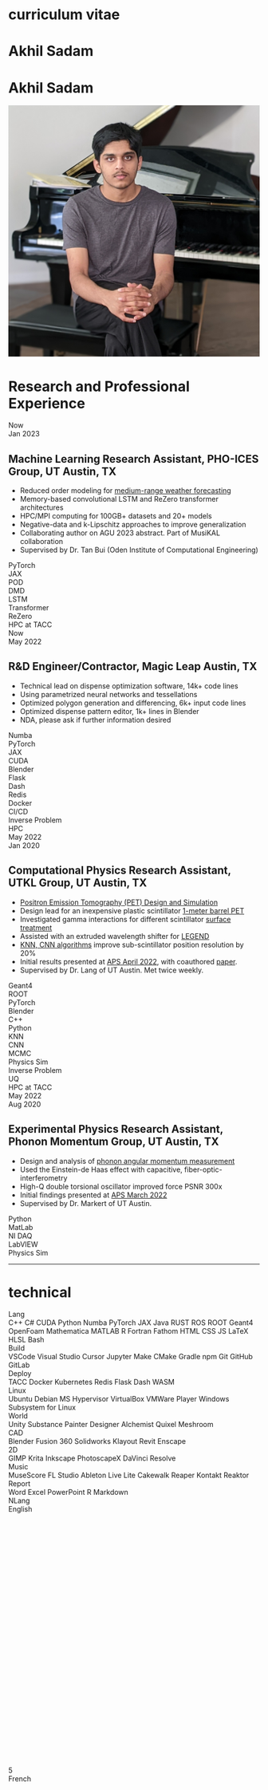 <link rel="stylesheet" href="/static/css/phogroup.css">
<link rel="stylesheet" href="/static/css/layout-poster.css">
<link rel="stylesheet" href="/static/css/shubun.css">
<link rel="stylesheet" href="https://cdnjs.cloudflare.com/ajax/libs/font-awesome/4.7.0/css/font-awesome.min.css">

<div>
    <div class="fullscreen z-2-back">
        <div class="visor">
            <div class="sc-art-row">
                <div class="sc-art"></div>
                <div class="blackout"></div>
            </div>
        </div> 
    </div>
    <div class="cv">
        <div class="poster-row main-row" markdown="1">
            <div class="poster-column" markdown="1">
                
<div id="optional" markdown="1">

<h1 class="huge" style="width: 100%;">curriculum vitae</h1>

</div>

<div id="resume" markdown="1">

<h1 class="huge hide" style="width: 100%;">Akhil Sadam</h1>
<h1 class="huge titles">Akhil Sadam</h1>
<img class="profile" src="/static/img/auth.jpg"></img>
</div>


<div class="poster-section poster-scols avoid-break rtl-section rxp-section" markdown="1">

<div id="rxp-title" markdown="1">

# Research and Professional Experience

</div>
<div class="rxp_0" id="rxp" markdown="1">      
    <div class="cv_left" markdown="1">
        <div class="date_two" id="date">
            Now
        </div>
        <div class="date_one" id="date">
            Jan 2023
        </div>
    </div>
    <div class="cv_right" markdown="1">

## Machine Learning Research Assistant, PHO-ICES Group, UT Austin, TX
 - Reduced order modeling for [medium-range weather forecasting](https://akhilsadam.github.io/projects/pho-ices/weather-forecast)
 - Memory-based convolutional LSTM and ReZero transformer architectures
 - HPC/MPI computing for 100GB+ datasets and 20+ models
 - Negative-data and k-Lipschitz approaches to improve generalization
 - Collaborating author on AGU 2023 abstract. Part of MusiKAL collaboration
- Supervised by Dr. Tan Bui (Oden Institute of Computational Engineering)

<div id="item">
 <div class="items">PyTorch</div>
 <div class="items">JAX</div>
 <div class="items">POD</div>
 <div class="items">DMD</div>
 <div class="items">LSTM</div>
 <div class="items">Transformer</div>
 <div class="items">ReZero</div>
 <div class="items">HPC at TACC</div>
</div>

</div>
</div>
<div class="rxp_1" id="rxp" markdown="1">      
    <div class="cv_left" markdown="1">
        <div class="date_two" id="date">
            Now
        </div>
        <div class="date_one" id="date">
            May 2022
        </div>
    </div>
    <div class="cv_right" markdown="1">


## R&D Engineer/Contractor, Magic Leap Austin, TX
 - Technical lead on dispense optimization software, 14k+ code lines
 - Using parametrized neural networks and tessellations
 - Optimized polygon generation and differencing, 6k+ input code lines
 - Optimized dispense pattern editor, 1k+ lines in Blender
 - NDA, please ask if further information desired

<div id="item">
<div class="items">Numba</div>
<div class="items">PyTorch</div>
<div class="items">JAX</div>
<div class="items">CUDA</div>
<div class="items">Blender</div>
<div class="items">Flask</div>
<div class="items">Dash</div>
<div class="items">Redis</div>
<div class="items">Docker</div>
<div class="items">CI/CD</div>
<div class="items">Inverse Problem</div>
 <div class="items">HPC</div>
</div>

 </div>
 </div>
<div class="rxp_2" id="rxp" markdown="1">      
    <div class="cv_left" markdown="1">
        <div class="date_two" id="date">
            May 2022
        </div>
        <div class="date_one" id="date">
            Jan 2020
        </div>
    </div>
    <div class="cv_right" markdown="1">


## Computational Physics Research Assistant, UTKL Group, UT Austin, TX
 - [Positron Emission Tomography (PET) Design and Simulation](https://physicsworld.com/a/in-beam-pet-provides-the-first-glimpse-of-a-proton-flash-beam/)
 - Design lead for an inexpensive plastic scintillator [1-meter barrel PET](https://akhilsadam.github.io/projects/lang-tomography/index)
 - Investigated gamma interactions for different scintillator [surface treatment](https://akhilsadam.github.io/PlasticPET-graphicx/)
 - Assisted with an extruded wavelength shifter for [LEGEND](https://legend-exp.org/)
 -  [KNN, CNN algorithms](https://github.com/akhilsadam/PlasticPET-ANLY/tree/master) improve sub-scintillator position resolution by 20%
 - Initial results presented at [APS April 2022](https://meetings.aps.org/Meeting/APR22/Session/D08.5), with coauthored [paper](https://lirias.kuleuven.be/retrieve/675106).
 - Supervised by Dr. Lang of UT Austin. Met twice weekly.

 <!-- (https://github.com/akhilsadam/Geant4-PET/tree/master) -->

<div id="item">
<div class="items">Geant4</div>
<div class="items">ROOT</div>
<div class="items">PyTorch</div>
<div class="items">Blender</div>
<div class="items">C++</div>
<div class="items">Python</div>
<div class="items">KNN</div>
<div class="items">CNN</div>
<div class="items">MCMC</div>
<div class="items">Physics Sim</div>
<div class="items">Inverse Problem</div>
<div class="items">UQ</div>
<div class="items">HPC at TACC</div>
</div>

 </div>
 </div>
 <div class="rxp_3" id="rxp" markdown="1">      
    <div class="cv_left" markdown="1">
        <div class="date_two" id="date">
            May 2022
        </div>
        <div class="date_one" id="date">
            Aug 2020
        </div>
    </div>
    <div class="cv_right" markdown="1">

## Experimental Physics Research Assistant, Phonon Momentum Group, UT Austin, TX
 - Design and analysis of [phonon angular momentum measurement](https://akhilsadam.github.io/projects/markert-superconductivty/phonon-momentum)
 - Used the Einstein-de Haas effect with capacitive, fiber-optic-interferometry
 - High-Q double torsional oscillator improved force PSNR 300x
 - Initial findings presented at [APS March 2022](https://meetings.aps.org/Meeting/MAR22/Session/K31.1)
 - Supervised by Dr. Markert of UT Austin.

<div id="item">
<div class="items">Python</div>
<div class="items">MatLab</div>
<div class="items">NI DAQ</div>
<div class="items">LabVIEW</div>
<div class="items">Physics Sim</div>
</div>


</div>
</div>
</div>

---

<div class="poster-section poster-scols skill" markdown="1">

<!---this file is generated from skills.csv -->


# <i class="fa fa-tasks" aria-hidden="true"></i> technical


<div class="skill_Lang" id="skill" markdown="1">
<div class="skill_title" markdown="1">
Lang
</div>
<div class="skill_list" markdown="1">
<span>C++</span>
<span>C#</span>
<span>CUDA</span>
<span>Python</span>
<span>Numba</span>
<span>PyTorch</span>
<span>JAX</span>
<span>Java</span>
<span>RUST</span>
<span>ROS</span>
<span>ROOT</span>
<span>Geant4</span>
<span>OpenFoam</span>
<span>Mathematica</span>
<span>MATLAB</span>
<span>R</span>
<span>Fortran</span>
<span>Fathom</span>
<span>HTML</span>
<span>CSS</span>
<span>JS</span>
<span>LaTeX</span>
<span>HLSL</span>
<span>Bash</span>
</div>
</div>


<div class="skill_Build" id="skill" markdown="1">
<div class="skill_title" markdown="1">
Build
</div>
<div class="skill_list" markdown="1">
<span>VSCode</span>
<span>Visual Studio</span>
<span>Cursor</span>
<span>Jupyter</span>
<span>Make</span>
<span>CMake</span>
<span>Gradle</span>
<span>npm</span>
<span>Git</span>
<span>GitHub</span>
<span>GitLab</span>
</div>
</div>


<div class="skill_Deploy" id="skill" markdown="1">
<div class="skill_title" markdown="1">
Deploy
</div>
<div class="skill_list" markdown="1">
<span>TACC</span>
<span>Docker</span>
<span>Kubernetes</span>
<span>Redis</span>
<span>Flask</span>
<span>Dash</span>
<span>WASM</span>
</div>
</div>


<div class="skill_Linux" id="skill" markdown="1">
<div class="skill_title" markdown="1">
Linux
</div>
<div class="skill_list" markdown="1">
<span>Ubuntu</span>
<span>Debian</span>
<span>MS Hypervisor</span>
<span>VirtualBox</span>
<span>VMWare Player</span>
<span>Windows Subsystem for Linux</span>
</div>
</div>


<div class="skill_World" id="skill" markdown="1">
<div class="skill_title" markdown="1">
World
</div>
<div class="skill_list" markdown="1">
<span>Unity</span>
<span>Substance Painter</span>
<span>Designer</span>
<span>Alchemist</span>
<span>Quixel</span>
<span>Meshroom</span>
</div>
</div>


<div class="skill_CAD" id="skill" markdown="1">
<div class="skill_title" markdown="1">
CAD
</div>
<div class="skill_list" markdown="1">
<span>Blender</span>
<span>Fusion 360</span>
<span>Solidworks</span>
<span>Klayout</span>
<span>Revit</span>
<span>Enscape</span>
</div>
</div>


<div class="skill_2D" id="skill" markdown="1">
<div class="skill_title" markdown="1">
2D
</div>
<div class="skill_list" markdown="1">
<span>GIMP</span>
<span>Krita</span>
<span>Inkscape</span>
<span>PhotoscapeX</span>
<span>DaVinci Resolve</span>
</div>
</div>


<div class="skill_Music" id="skill" markdown="1">
<div class="skill_title" markdown="1">
Music
</div>
<div class="skill_list" markdown="1">
<span>MuseScore</span>
<span>FL Studio</span>
<span>Ableton Live Lite</span>
<span>Cakewalk</span>
<span>Reaper</span>
<span>Kontakt</span>
<span>Reaktor</span>
</div>
</div>


<div class="skill_Report" id="skill" markdown="1">
<div class="skill_title" markdown="1">
Report
</div>
<div class="skill_list" markdown="1">
<span>Word</span>
<span>Excel</span>
<span>PowerPoint</span>
<span>R Markdown</span>
</div>
</div>


<div class="skill_NLang" id="skill" markdown="1">
<div class="skill_title" markdown="1">
NLang
</div>
<div class="skill_list" markdown="1">
<span>English
<span class="radial-bar"><radial-progress-bar 
	role="progressbar"
	aria-label="Arbitrary progress meter"
	style="--progress: 0"
>
<div class="ring_ct" >
	<svg viewbox="0 0 100 100" class="image" style="stroke-dasharray:45 11.54;" >
			<circle class="ring track"></circle>
			<circle class="ring progress" pathLength="100"></circle>
	</svg>
</div>
<div class="label">5</div>
</radial-progress-bar>
</span>
</span>
<span>French
<span class="radial-bar"><radial-progress-bar 
	role="progressbar"
	aria-label="Arbitrary progress meter"
	style="--progress: 60"
>
<div class="ring_ct" >
	<svg viewbox="0 0 100 100" class="image" style="stroke-dasharray:45 11.54;" >
			<circle class="ring track"></circle>
			<circle class="ring progress" pathLength="100"></circle>
	</svg>
</div>
<div class="label">2</div>
</radial-progress-bar>
</span>
</span>
<span>Telugu (spoken)
<span class="radial-bar"><radial-progress-bar 
	role="progressbar"
	aria-label="Arbitrary progress meter"
	style="--progress: 0"
>
<div class="ring_ct" >
	<svg viewbox="0 0 100 100" class="image" style="stroke-dasharray:45 11.54;" >
			<circle class="ring track"></circle>
			<circle class="ring progress" pathLength="100"></circle>
	</svg>
</div>
<div class="label">5</div>
</radial-progress-bar>
</span>
</span>
</div>
</div>


<hr>

<div class="interests" markdown="1"> 

- Deep Learning MCMC Surrogates
- Inverse Problems and UQ
- Physics Simulations
- Procedural World / Game Dev
- Photogrammetry, CAD, and BIM
- Music Scoring and Production
- Natural Language Processing
- Classical Literature and VNs
- Piano

</div>


<div id="resume" markdown="1">

---

<div class="poster-section poster-scols avoid-break rtl-section xp-section" markdown="1">

<div id="xp-title" markdown="1">

# Teaching  

</div>
<div class="rxp_0" id="rxp" markdown="1">      
    <div class="cv_left" markdown="1">
        <div class="date_one" style="visibility:hidden;" id="date">     
            Spring 2019            
        </div>
        <div class="date_two" id="date">
            Fall 2019
        </div>
    </div>
    <div class="cv_right" markdown="1">



## Math and Physics Tutor

<div id="optional" markdown="1">

 - Tutored a student on the autism spectrum
 - Math and Physics homework, and PSAT/SAT math prep

</div>
</div>
</div>
<div class="rxp_1" id="rxp" markdown="1">      
    <div class="cv_left" markdown="1">
        <div class="date_one" id="date">
            Spring 2020
        </div>
        <div class="date_two" id="date">
            Fall 2018
        </div>
    </div>
    <div class="cv_right" markdown="1">

## <span id="optional">Pennsylvania Homeschoolers </span>AP Computer Science TA

<div id="optional" markdown="1">

 - Graded the Java homework of 3-7 students
 - Served as point-of-contact for the 3-7 student group
 - Helped with student questions
 - Worked one-on-one as a tutor if required

</div>
</div>
</div>
<div class="rxp_0" id="rxp" markdown="1">      
    <div class="cv_left" markdown="1">
        <div class="date_one" id="date">
            Spring 2019
        </div>
        <div class="date_two" id="date">
            Fall 2018
        </div>
    </div>
    <div class="cv_right" markdown="1">

## <span id="optional">Pennsylvania Homeschoolers </span>AP Physics I LA

<div id="optional" markdown="1">

 - Helped students with their assignments

 </div>
</div>
</div>
</div>

</div>
</div>

---

<div id="optional" markdown="1">

<!---this file is generated from citations.csv -->
 
<div class="poster-section poster-scols avoid-break pubs-section" markdown="1">

# Recent Publications


<div class="pub_0" id="pub" markdown="1">      
    <div class="cv_left_two">            
        <div class="pub_auth">
            A Sadam, C Layden, K Klein, W Matava, K Lang
        </div>
        <div class="pub_title">
            An Inexpensive Polyvinyltoulene Barrel PET Scanner Design
        </div>
    </div>
    <div class="cv_right_two">            
        <span class="pub_journal">
            APS April Meeting Abstracts
        </span>
        <span class="pub_year">
            2022
        </span>
    </div>  
</div>


<div class="pub_1" id="pub" markdown="1">      
    <div class="cv_left_two">            
        <div class="pub_auth">
            C Layden, K Klein, W Matava, A Sadam, F Abouzahr, M Proga, S Majewski...
        </div>
        <div class="pub_title">
            Design and modeling of a high resolution and high sensitivity PET brain scanner...
        </div>
    </div>
    <div class="cv_right_two">            
        <span class="pub_journal">
            Biomedical Physics & Engineering...
        </span>
        <span class="pub_year">
            2022
        </span>
    </div>  
</div>


<div class="pub_2" id="pub" markdown="1">      
    <div class="cv_left_two">            
        <div class="pub_auth">
            W Matava, K Klein, F Abouzahr, C Layden, A Sadam, J Cesar, S Park, T Do, V Koptelova...
        </div>
        <div class="pub_title">
            Cost-Effective Depth-Encoding Methods for Time-of-Flight PET Scanners
        </div>
    </div>
    <div class="cv_right_two">            
        <span class="pub_journal">
            APS April Meeting Abstracts
        </span>
        <span class="pub_year">
            2022
        </span>
    </div>  
</div>


<div class="pub_3" id="pub" markdown="1">      
    <div class="cv_left_two">            
        <div class="pub_auth">
            M Dwyer, D Shoemaker, A Sadam, J Markert
        </div>
        <div class="pub_title">
            Measurement of Phonon Angular Momentum via the Einstein-de Haas Effect,...
        </div>
    </div>
    <div class="cv_right_two">            
        <span class="pub_journal">
            APS March Meeting Abstracts
        </span>
        <span class="pub_year">
            2022
        </span>
    </div>  
</div>


<div class="pub_4" id="pub" markdown="1">      
    <div class="cv_left_two">            
        <div class="pub_auth">
            K Klein, W Matava, C Layden, A Sadam, K Lang, M Proga, S Tavernier
        </div>
        <div class="pub_title">
            Time-of-Flight PET for Proton Therapy (TPPT)
        </div>
    </div>
    <div class="cv_right_two">            
        <span class="pub_journal">
            APS April Meeting Abstracts
        </span>
        <span class="pub_year">
            2022
        </span>
    </div>  
</div>


</div>


---

<div class="poster-section poster-scols avoid-break rtl-section xp-section" markdown="1">

<div id="xp-title" markdown="1">

# Teaching  

</div>
<div class="rxp_0" id="rxp" markdown="1">      
    <div class="cv_left" markdown="1">
        <div class="date_one" style="visibility:hidden;" id="date">     
            Spring 2019            
        </div>
        <div class="date_two" id="date">
            Fall 2019
        </div>
    </div>
    <div class="cv_right" markdown="1">



## Math and Physics Tutor

<div id="optional" markdown="1">

 - Tutored a student on the autism spectrum
 - Math and Physics homework, and PSAT/SAT math prep

</div>
</div>
</div>
<div class="rxp_1" id="rxp" markdown="1">      
    <div class="cv_left" markdown="1">
        <div class="date_one" id="date">
            Spring 2020
        </div>
        <div class="date_two" id="date">
            Fall 2018
        </div>
    </div>
    <div class="cv_right" markdown="1">

## <span id="optional">Pennsylvania Homeschoolers </span>AP Computer Science TA

<div id="optional" markdown="1">

 - Graded the Java homework of 3-7 students
 - Served as point-of-contact for the 3-7 student group
 - Helped with student questions
 - Worked one-on-one as a tutor if required

</div>
</div>
</div>
<div class="rxp_0" id="rxp" markdown="1">      
    <div class="cv_left" markdown="1">
        <div class="date_one" id="date">
            Spring 2019
        </div>
        <div class="date_two" id="date">
            Fall 2018
        </div>
    </div>
    <div class="cv_right" markdown="1">

## <span id="optional">Pennsylvania Homeschoolers </span>AP Physics I LA

<div id="optional" markdown="1">

 - Helped students with their assignments

 </div>
</div>
</div>
</div>

<div class="poster-section poster-scols avoid-break rtl-section rxp edu-section" markdown="1">

# Education

<div id="rxp" class="edu" markdown="1">

## Undergraduate in Computational Engineering at The University of Texas at Austin

<div class="accent ltab flex-row">
<span class="GPA">4.0</span>
<span class="date">
<span class="date_one dash_aft">Fall 2020</span>
<span class="date_two">Now</span>
</span>
</div>
<div id="optional" markdown="1">

 - Algebraic Structures I, Real Analysis I, Predictive Analytics
 - Intro. Machine Learning, Adv. Scientific Computation, Software Engineering and Design, Senior Design
 - Intro. Computational Fluid Dynamics, Comp. Methods for Structural Analysis, Low-Speed Aerodynamics
 - World Literature
 - Meet Your Biological Clock, Elements of Music 	

</div>
</div>
<div id="rxp" class="edu" markdown="1">

## Audit at The University of Texas at Austin

<div class="accent ltab flex-row">
<span class="GPA">4.0</span>
<span class="date">
<span class="date_one dash_aft">Aug 2018</span>
<span class="date_two">May 2019</span>
</span>
</div>

 - PHY336K Classical Dynamics
 - PHY373 Quantum Physics I
 - PHY355 Modern Physics	  

</div>
<div id="optional" markdown="1">
<div id="rxp" class="edu" markdown="1">

## Dual Credit: Austin Community College

<div class="accent ltab flex-row">
<span class="GPA">4.0</span>
<span class="date">
<span class="date_one dash_aft">Aug 2017</span>
<span class="date_two">May 2017</span>
</span>
</div>

 - Calculus 1/MATH 2413, Calculus 2/MATH 2414, Calculus 3/MATH 2415, Differential Equations/MATH 2420, 
 - Linear Algebra/MATH 2318, Discrete Math/MATH 2305
 - Eng. Physics 1/PHYS 2425, Statics/ENGR 2301, Dynamics/ENGR 2302
 - College Comp. I/ENGL 1301, College Comp. II/ENGL 1302, Macroeconomics/ECON 2301
 - French I/FREN 1411, French II/FREN 1412, French III/FREN 2311	  

</div>
<div id="rxp" class="edu" markdown="1">

## AP Courses with Exam

<div class="accent ltab flex-row">
<span class="GPA">4.0</span>
<span class="date">
<span class="date_one dash_aft">Aug 2017</span>
<span class="date_two">May 2020</span>
</span>
</div>

 - AP Biology, AP Calculus BC, AP Computer Science, AP Physics C Mech, AP Physics C E&M, AP Statistics, AP Chemistry	 		

</div>
</div>
</div>
</div>

</div>

<div id="resume" markdown="1">

<div class="poster-section poster-scols avoid-break rtl-section rxp edu-section" markdown="1">

# Education

<div id="rxp" class="edu" markdown="1">

## Undergraduate in Computational Engineering at The University of Texas at Austin

<div class="accent ltab flex-row">
<span class="GPA">4.0</span>
<span class="date">
<span class="date_one dash_aft">Fall 2020</span>
<span class="date_two">Now</span>
</span>
</div>
<div id="optional" markdown="1">

 - Algebraic Structures I, Real Analysis I, Predictive Analytics
 - Intro. Machine Learning, Adv. Scientific Computation, Software Engineering and Design, Senior Design
 - Intro. Computational Fluid Dynamics, Comp. Methods for Structural Analysis, Low-Speed Aerodynamics
 - World Literature
 - Meet Your Biological Clock, Elements of Music 	

</div>
</div>
<div id="rxp" class="edu" markdown="1">

## Audit at The University of Texas at Austin

<div class="accent ltab flex-row">
<span class="GPA">4.0</span>
<span class="date">
<span class="date_one dash_aft">Aug 2018</span>
<span class="date_two">May 2019</span>
</span>
</div>

 - PHY336K Classical Dynamics
 - PHY373 Quantum Physics I
 - PHY355 Modern Physics	  

</div>
<div id="optional" markdown="1">
<div id="rxp" class="edu" markdown="1">

## Dual Credit: Austin Community College

<div class="accent ltab flex-row">
<span class="GPA">4.0</span>
<span class="date">
<span class="date_one dash_aft">Aug 2017</span>
<span class="date_two">May 2017</span>
</span>
</div>

 - Calculus 1/MATH 2413, Calculus 2/MATH 2414, Calculus 3/MATH 2415, Differential Equations/MATH 2420, 
 - Linear Algebra/MATH 2318, Discrete Math/MATH 2305
 - Eng. Physics 1/PHYS 2425, Statics/ENGR 2301, Dynamics/ENGR 2302
 - College Comp. I/ENGL 1301, College Comp. II/ENGL 1302, Macroeconomics/ECON 2301
 - French I/FREN 1411, French II/FREN 1412, French III/FREN 2311	  

</div>
<div id="rxp" class="edu" markdown="1">

## AP Courses with Exam

<div class="accent ltab flex-row">
<span class="GPA">4.0</span>
<span class="date">
<span class="date_one dash_aft">Aug 2017</span>
<span class="date_two">May 2020</span>
</span>
</div>

 - AP Biology, AP Calculus BC, AP Computer Science, AP Physics C Mech, AP Physics C E&M, AP Statistics, AP Chemistry	 		

</div>
</div>
</div>
</div>

<!---this file is generated from citations.csv -->
 
<div class="poster-section poster-scols avoid-break pubs-section" markdown="1">

# Recent Publications


<div class="pub_0" id="pub" markdown="1">      
    <div class="cv_left_two">            
        <div class="pub_auth">
            A Sadam, C Layden, K Klein, W Matava, K Lang
        </div>
        <div class="pub_title">
            An Inexpensive Polyvinyltoulene Barrel PET Scanner Design
        </div>
    </div>
    <div class="cv_right_two">            
        <span class="pub_journal">
            APS April Meeting Abstracts
        </span>
        <span class="pub_year">
            2022
        </span>
    </div>  
</div>


<div class="pub_1" id="pub" markdown="1">      
    <div class="cv_left_two">            
        <div class="pub_auth">
            C Layden, K Klein, W Matava, A Sadam, F Abouzahr, M Proga, S Majewski...
        </div>
        <div class="pub_title">
            Design and modeling of a high resolution and high sensitivity PET brain scanner...
        </div>
    </div>
    <div class="cv_right_two">            
        <span class="pub_journal">
            Biomedical Physics & Engineering...
        </span>
        <span class="pub_year">
            2022
        </span>
    </div>  
</div>


<div class="pub_2" id="pub" markdown="1">      
    <div class="cv_left_two">            
        <div class="pub_auth">
            W Matava, K Klein, F Abouzahr, C Layden, A Sadam, J Cesar, S Park, T Do, V Koptelova...
        </div>
        <div class="pub_title">
            Cost-Effective Depth-Encoding Methods for Time-of-Flight PET Scanners
        </div>
    </div>
    <div class="cv_right_two">            
        <span class="pub_journal">
            APS April Meeting Abstracts
        </span>
        <span class="pub_year">
            2022
        </span>
    </div>  
</div>


<div class="pub_3" id="pub" markdown="1">      
    <div class="cv_left_two">            
        <div class="pub_auth">
            M Dwyer, D Shoemaker, A Sadam, J Markert
        </div>
        <div class="pub_title">
            Measurement of Phonon Angular Momentum via the Einstein-de Haas Effect,...
        </div>
    </div>
    <div class="cv_right_two">            
        <span class="pub_journal">
            APS March Meeting Abstracts
        </span>
        <span class="pub_year">
            2022
        </span>
    </div>  
</div>


<div class="pub_4" id="pub" markdown="1">      
    <div class="cv_left_two">            
        <div class="pub_auth">
            K Klein, W Matava, C Layden, A Sadam, K Lang, M Proga, S Tavernier
        </div>
        <div class="pub_title">
            Time-of-Flight PET for Proton Therapy (TPPT)
        </div>
    </div>
    <div class="cv_right_two">            
        <span class="pub_journal">
            APS April Meeting Abstracts
        </span>
        <span class="pub_year">
            2022
        </span>
    </div>  
</div>


</div>


</div>

<div class="flex-row" markdown="1">

<!---this file is generated from honors.csv -->

<div class="poster-section poster-scols avoid-break hon-section" markdown="1">


| Honors | Date | Rank | Topic /  Notes |
|--------|------|------|-------|
Oden Institute Moncrief Intern|Sum 2023||Comp. Engr. And Science.|
UT Austin Bennett Competition|Fall 2020|4|Calculus|
OPhO (Online Physics Olympiad)|Sum 2020|17/340|2-person team, international|
USAPhO (USA Physics Olympiad)|Spr 2020, 19|Qual, Bronze|USAPhO 2020 not held|
USNCO (USA Chemistry Olympiad)|Spr 2020, 19|Semi, Semi||
AAPT Physics Bowl|Spr 2018|2 (Region)|Am. Assoc. Physics Teach.|
AIME|Spr 2016, 18|Qual, Qual|Am. Invite. Math. Exam|
President's Honor Roll (ACC)|Fall 2016 - Spr 2020||Austin Community College|
AMATYC SML (ACC Math)|F/S 19, S18, F/S17, F16|1,1,3,1,2,2|Am. Assoc. of 2Y Colleges|
University of Houston Math & Science|Fall 2018, 18, 17|1,1,2|Physics, Calculus, Calculus|
<div id="optional" markdown="1">



| Honors | Date | Rank | Topic /  Notes |
|--------|------|------|-------|
MIT BWSI: Autonomous Air Race|Sum 2018|3||
AP Scholar|Spr 2019|Distinction & Honors||
Texas Regional Science Bowl|S19, 18, 17, 16, 15|3, 5/6, top quartile|Team|
Texas State Science Olympiad|Spr 2018, 17|[3,4,5,6], [2,4]|Remote Sensing, Thermo, Optics, Hovercraft, Optics, Hovercraft|
ABRSM Theory Grade 3 Certification|Fall 2018|Distinction||
ADMTA|Fall 2018,17|Superior|Jazz-Pop-Rock, Baroque|
artbyFORM|Fall 2022|V7|community|
</div>

</div>


<div class="flex-col" markdown="1">

<div class="poster-section poster-scols reach-section" markdown="1">

# Additional Experience

<div class="rxp_4" id="rxp" markdown="1">      
    <div class="cv_left" markdown="1">
        <div class="date_one" id="date">
            Jan 2024
        </div>
        <div class="date_two" id="date">
            Jan 2022
        </div>
    </div>
    <div class="cv_right" markdown="1">

## Wilderness First Responder

<div id="optional" markdown="1">

 - Competency in conducting a thorough physical exam, obtaining a patient history, assessing vital signs, providing emergency care in the wilderness, and making crucial evacuation decisions. 
 - Experience in: Patient Assessment System, Documentation, Medical Legal, CPR, Spinal Cord Injuries, Long-term Patient Care, Chest Injuries, Shock, Head Injuries, Wilderness Wound Management, Athletic Injuries, Fracture Management and Traction Splinting, Dislocations, Cold Injuries, Heat Illness, Heat Illness, Altitude Illness, Cardiac, Respiratory and Neurological Emergencies, Abdominal Emergencies, Mental Health Emergencies, Bites, Stings and Poisoning, Allergies and Anaphylaxis, Diabetes , Search and Rescue, Leadership, Teamwork, and  Communication, Communicable Disease, Lightning, Submersion, Urinary and Reproductive System Issues, Medical Decision Making, Common Wilderness Medical Problems, and Wilderness Drug and First Aid Kits.
 - Provider: Chris Froehly and Leon Hudson, NOLS

</div>

</div>
</div>

<div class="rxp_4" id="rxp" markdown="1">      
    <div class="cv_left" markdown="1">
        <div class="date_one" id="date">
            Aug 2018
        </div>
        <div class="date_two" id="date">
            May 2018
        </div>
    </div>
    <div class="cv_right" markdown="1">


## MIT BeaverWorks UAV

<div id="optional" markdown="1">

 - Worked as part of a 4-person software development team
 - Developed autonomy code in Python and OpenCV via ROS, for an Intel RTF drone
 - 40 hours per week, 4 weeks

</div>

<div id="item">
<div class="items">Python</div>
<div class="items">OpenCV</div>
<div class="items">ROS</div>
</div>

</div>
</div>

<div class="rxp_4" id="rxp" markdown="1">      
    <div class="cv_left" markdown="1">
        <div class="date_one" id="date">
            May 2018
        </div>
        <div class="date_two" id="date">
            Aug 2017
        </div>
    </div>
    <div class="cv_right" markdown="1">

## Austin Area (AAH) Bowl Committee

<div id="optional" markdown="1">

 - Communicated weekly with Science Bowl Coach
 - Conducted Bowl practices during weekly meetings
 - Determined members of A and B Teams (with Science Bowl Coach)
 - Determined captains of Bowl teams (with Science Bowl Coach)
 - Organized outside-meeting practices
 - Assisted with team registration
 - Ensured correct forms were collected for competitions

</div>
</div>
</div>
<div class="rxp_4" id="rxp" markdown="1">      
    <div class="cv_left" markdown="1">
        <div class="date_one" id="date">
            May 2018
        </div>
        <div class="date_two" id="date">
            Aug 2017
        </div>
    </div>
    <div class="cv_right" markdown="1">

## AAH Olympiad Committee 

<div id="optional" markdown="1">

 - Communicated weekly with Science Olympiad Coach
 - Organized Olympiad practice during weekly meetings
 - Arranged databases for team members to input their event preferences before major competitions
 - Determined members of A and B Teams (with Science Olympiad Coach)
 - Determined events for each team member (with Science Olympiad Coach)
 - Registered teams for invitationals, regional, and state competitions
 - Ensured correct forms were collected for competitions
 - Maintained and posted schedules for Olympiad competitions

</div>
</div>
</div>
</div>

<div class="poster-section poster-scols add-section" markdown="1">

# Additional Information  
Eligible to work in the U.S. with no restrictions.


</div>

</div>
</div>
</div>


<div class="link-row link-section">
<a href="https://akhilsadam.github.io">
<i class="fa fa-globe" aria-hidden="true"></i>
&nbsp;
akhilsadam.github.io
</a>
<a href="https://scholar.google.com/citations?user=6G9FVRgAAAAJ&hl=en">
<i class="fa fa-bars" aria-hidden="true"></i>
&nbsp;
publications
</a>
<a href="https://github.com/akhilsadam">
<i class="fa fa-github" aria-hidden="true"></i>
&nbsp;
akhilsadam
</a>
<a href="https://www.linkedin.com/in/akhil-sadam">
<i class="fa fa-linkedin" aria-hidden="true"></i>
&nbsp;
akhil-sadam
</a>
<a href="https://soundcloud.com/nighttimecherryblossoms">
<i class="fa fa-soundcloud" aria-hidden="true"></i>
&nbsp;
nighttime cherry blossoms
</a>
<a href="akhil.sadam@utexas.edu">
<i class="fa fa-envelope" aria-hidden="true"></i>
&nbsp;
akhil.sadam@utexas.edu
</a>
<a href="512-298-0307">
<i class="fa fa-exchange" aria-hidden="true"></i>
&nbsp;
512-298-0307
</a>
</div>


</div>
        </div>
    </div>
</div>